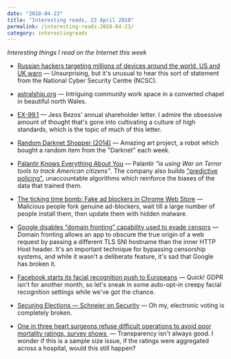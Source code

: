 ```yaml
---
date: "2018-04-23"
title: "Interesting reads, 23 April 2018"
permalink: /interesting-reads-2018-04-23/
category: interestingreads
---
```


*Interesting things I read on the Internet this week*

<!--more-->

- [Russian hackers targeting millions of devices around the world, US and UK warn](https://www.independent.co.uk/news/uk/home-news/russian-hackers-target-millions-devices-cyber-attacks-us-uk-intelligence-warn-a8307696.html) — Unsurprising, but it's unusual to hear this sort of statement from the National Cyber Security Centre (NCSC).

- [astralship.org](https://astralship.org/index.html) — Intriguing community work space in a converted chapel in beautiful north Wales.

- [EX-99.1](https://www.sec.gov/Archives/edgar/data/1018724/000119312518121161/d456916dex991.htm) — Jess Bezos' annual shareholder letter. I admire the obsessive amount of thought that's gone into cultivating a culture of high standards, which is the topic of much of this letter.

- [Random Darknet Shopper (2014)](https://wwwwwwwwwwwwwwwwwwwwww.bitnik.org/r/) — Amazing art project, a robot which bought a random item from the "Darknet" each week.

- [Palantir Knows Everything About You](https://www.bloomberg.com/features/2018-palantir-peter-thiel/) — Palantir *"is using War on Terror tools to track American citizens"*. The company also builds ["predictive policing"](https://www.economist.com/news/briefing/21582042-it-getting-easier-foresee-wrongdoing-and-spot-likely-wrongdoers-dont-even-think-about-it), unaccountable algorithms which reinforce the biases of the data that trained them.

- [The ticking time bomb: Fake ad blockers in Chrome Web Store](https://palant.de/2018/04/18/the-ticking-time-bomb-fake-ad-blockers-in-chrome-web-store) — Malicious people fork genuine ad-blockers, wait till a large number of people install them, then update them with hidden malware.

- [Google disables “domain fronting” capability used to evade censors](https://arstechnica.com/information-technology/2018/04/google-disables-domain-fronting-capability-used-to-evade-censors/) — Domain fronting allows an app to obscure the true origin of a web request by passing a different TLS SNI hostname than the inner HTTP Host header. It's an important technique for bypassing censorship systems, and while it wasn't a deliberate feature, it's sad that Google has broken it.

- [Facebook starts its facial recognition push to Europeans](https://techcrunch.com/2018/04/20/just-say-no/) — Quick! GDPR isn't for another month, so let's sneak in some auto-opt-in creepy facial recognition settings while we've got the chance.

- [Securing Elections — Schneier on Security](https://www.schneier.com/blog/archives/2018/04/securing_electi_1.html) — Oh my, electronic voting is completely broken.

- [One in three heart surgeons refuse difficult operations to avoid poor mortality ratings, survey shows ](https://www.telegraph.co.uk/science/2016/06/03/one-in-three-heart-surgeons-refuse-difficult-operations-to-avoid/) — Transparency isn't always good. I wonder if this is a sample size issue, if the ratings were aggregated across a hospital, would this still happen?


